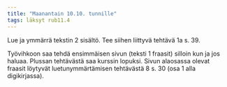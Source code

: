 ```yaml
---
title: "Maanantain 10.10. tunnille"
tags: läksyt rub11.4
---
```


Lue ja ymmärrä tekstin 2 sisältö. Tee siihen liittyvä tehtävä 1a s. 39.

Työvihkoon saa tehdä ensimmäisen sivun (teksti 1 fraasit) silloin kun ja jos haluaa. Plussan tehtävästä saa kurssin lopuksi. Sivun alaosassa olevat fraasit löytyvät luetunymmärtämisen tehtävästä 8 s. 30 (osa 1 alla digikirjassa). 